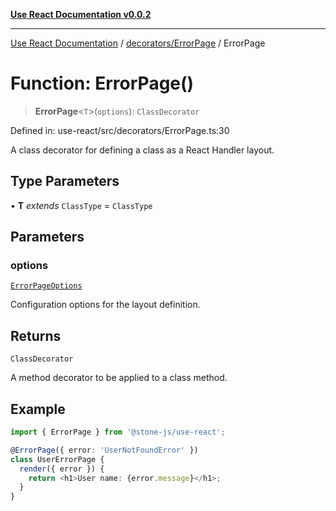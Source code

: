 [**Use React Documentation v0.0.2**](../../../README.md)

***

[Use React Documentation](../../../modules.md) / [decorators/ErrorPage](../README.md) / ErrorPage

# Function: ErrorPage()

> **ErrorPage**\<`T`\>(`options`): `ClassDecorator`

Defined in: use-react/src/decorators/ErrorPage.ts:30

A class decorator for defining a class as a React Handler layout.

## Type Parameters

• **T** *extends* `ClassType` = `ClassType`

## Parameters

### options

[`ErrorPageOptions`](../interfaces/ErrorPageOptions.md)

Configuration options for the layout definition.

## Returns

`ClassDecorator`

A method decorator to be applied to a class method.

## Example

```typescript
import { ErrorPage } from '@stone-js/use-react';

@ErrorPage({ error: 'UserNotFoundError' })
class UserErrorPage {
  render({ error }) {
    return <h1>User name: {error.message}</h1>;
  }
}
```
